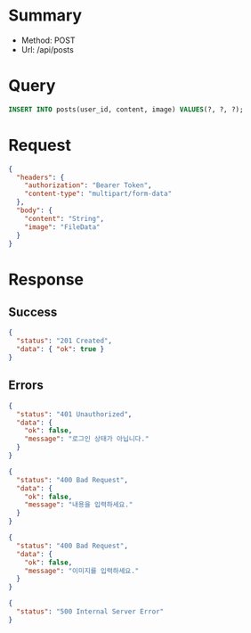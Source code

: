 # Summary

- Method: POST
- Url: /api/posts

# Query

```sql
INSERT INTO posts(user_id, content, image) VALUES(?, ?, ?);
```

# Request

```json
{
  "headers": {
    "authorization": "Bearer Token",
    "content-type": "multipart/form-data"
  },
  "body": {
    "content": "String",
    "image": "FileData"
  }
}
```

# Response

## Success

```json
{
  "status": "201 Created",
  "data": { "ok": true }
}
```

## Errors

```json
{
  "status": "401 Unauthorized",
  "data": {
    "ok": false,
    "message": "로그인 상태가 아닙니다."
  }
}
```

```json
{
  "status": "400 Bad Request",
  "data": {
    "ok": false,
    "message": "내용을 입력하세요."
  }
}
```

```json
{
  "status": "400 Bad Request",
  "data": {
    "ok": false,
    "message": "이미지를 입력하세요."
  }
}
```

```json
{
  "status": "500 Internal Server Error"
}
```
